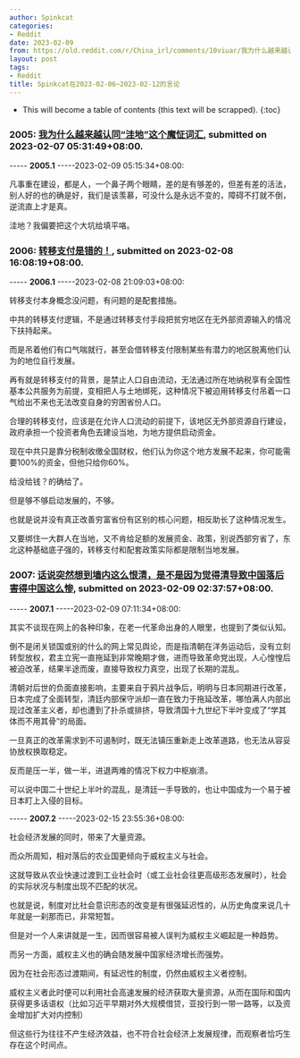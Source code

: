 ```yaml
---
author: Spinkcat
categories:
- Reddit
date: 2023-02-09
from: https://old.reddit.com/r/China_irl/comments/10viuar/我为什么越来越认同洼地这个魔怔词汇/
layout: post
tags:
- Reddit
title: Spinkcat在2023-02-06~2023-02-12的言论
---
```


* This will become a table of contents (this text will be scrapped).
{:toc}

### 2005: [我为什么越来越认同“洼地”这个魔怔词汇](https://old.reddit.com/r/China_irl/comments/10viuar/我为什么越来越认同洼地这个魔怔词汇/), submitted on 2023-02-07 05:31:49+08:00.

----- __2005.1__ -----2023-02-09 05:15:34+08:00:

凡事重在建设，都是人，一个鼻子两个眼睛，差的是有够差的，但差有差的活法，别人好的也的确是好，我们是该羡慕，可没什么是永远不变的，障碍不打就不倒，逆流直上才是真。

洼地？我偏要把这个大坑给填平咯。

### 2006: [转移支付是错的！](https://old.reddit.com/r/China_irl/comments/10wr5ea/转移支付是错的/), submitted on 2023-02-08 16:08:19+08:00.

----- __2006.1__ -----2023-02-08 21:09:03+08:00:

转移支付本身概念没问题，有问题的是配套措施。

中共的转移支付逻辑，不是通过转移支付手段把贫穷地区在无外部资源输入的情况下扶持起来。

而是吊着他们有口气喘就行，甚至会借转移支付限制某些有潜力的地区脱离他们认为的地位自行发展。

再有就是转移支付的背景，是禁止人口自由流动，无法通过所在地纳税享有全国性基本公共服务为前提，变相把人与土地绑死，这种情况下被迫用转移支付吊着一口气给出不来也无法改变自身的穷困省份人口。

合理的转移支付，应该是在允许人口流动的前提下，该地区无外部资源自行建设，政府承担一个投资者角色去建设当地，为地方提供启动资金。

现在中共只是靠分税制收缴全国财权，他们认为你这个地方发展不起来，你可能需要100%的资金，但他只给你60%。

给没给钱？的确给了。

但是够不够启动发展的，不够。

也就是说并没有真正改善穷富省份有区别的核心问题，相反助长了这种情况发生。

又要绑住一大群人在当地，又不肯给足额的发展资金、政策，别说西部穷省了，东北这种基础底子强的，转移支付和配套政策实际都是限制当地发展。

### 2007: [话说突然想到墙内这么恨清，是不是因为觉得清导致中国落后害得中国这么惨](https://old.reddit.com/r/China_irl/comments/10x70bx/话说突然想到墙内这么恨清是不是因为觉得清导致中国落后害得中国这么惨/), submitted on 2023-02-09 02:37:57+08:00.

----- __2007.1__ -----2023-02-09 07:11:34+08:00:

其实不谈现在网上的各种印象，在老一代革命出身的人眼里，也提到了类似认知。

倒不是闭关锁国或别的什么的网上常见舆论，而是指清朝在洋务运动后，没有立刻转型放权，君主立宪一直拖延到非常晚期才做，进而导致革命党出现，人心惶惶后被迫改革，结果半途而废，直接导致权力真空，出现了长期的混乱。

清朝对后世的负面直接影响，主要来自于鸦片战争后，明明与日本同期进行改革，日本完成了全面转型，清廷内部保守派却一直在致力于拖延改革，哪怕满人内部出现过改革主义者，却也遭到了扑杀或排挤，导致清国十九世纪下半叶变成了“学其体而不用其骨”的局面。

一旦真正的改革需求到不可遏制时，既无法镇压重新走上改革道路，也无法从容妥协放权换取稳定。

反而是压一半，做一半，进退两难的情况下权力中枢崩溃。

可以说中国二十世纪上半叶的混乱，是清廷一手导致的，也让中国成为一个易于被日本盯上入侵的目标。

----- __2007.2__ -----2023-02-15 23:55:36+08:00:

社会经济发展的同时，带来了大量资源。

而众所周知，相对落后的农业国更倾向于威权主义与社会。

这就导致从农业快速过渡到工业社会时（或工业社会往更高级形态发展时），社会的实际状况与制度出现不匹配的状况。

也就是说，制度对比社会意识形态的改变是有很强延迟性的，从历史角度来说几十年就是一刹那而已，非常短暂。

但是对一个人来讲就是一生，因而很容易被人误判为威权主义崛起是一种趋势。

而另一方面，威权主义也的确会随发展中国家经济增长而强势。

因为在社会形态过渡期间，有延迟性的制度，仍然由威权主义者控制。

威权主义者此时便可以利用社会高速发展的经济获取大量资源，从而在国际和国内获得更多话语权（比如习近平早期对外大规模借贷，亚投行到一带一路等，以及资金增加扩大对内控制）

但这些行为往往不产生经济效益，也不符合社会经济上发展规律，而观察者恰巧生存在这个时间点。

